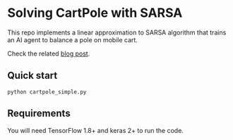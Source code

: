 # Solving CartPole with SARSA

This repo implements a linear approximation to SARSA algorithm that trains an AI agent to balance a pole on mobile cart.

Check the related [blog post](http://www.martinholub.com/eth/code/2018/07/14/ReinforcementLearning.html).

## Quick start

```
python cartpole_simple.py
```

## Requirements

You will need TensorFlow 1.8+ and keras 2+ to run the code.
